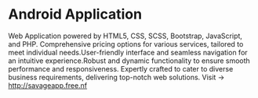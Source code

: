 # Android Application
 Web Application powered by HTML5, CSS, SCSS, Bootstrap, JavaScript, and PHP.
 Comprehensive pricing options for various services, tailored to meet individual needs.User-friendly interface and seamless navigation for an intuitive experience.Robust and dynamic functionality to ensure smooth performance and responsiveness.
 Expertly crafted to cater to diverse business requirements, delivering top-notch web solutions.
Visit -> http://savageapp.free.nf
